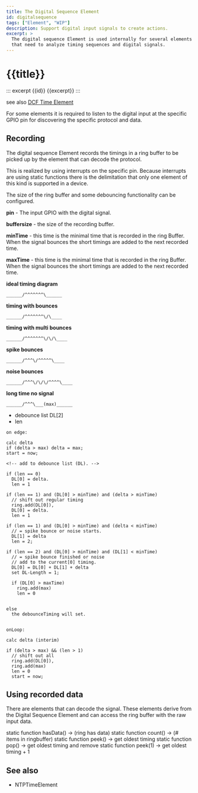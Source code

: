```yaml
---
title: The Digital Sequence Element
id: digitalsequence
tags: ["Element", "WIP"]
description: Support digital input signals to create actions. 
excerpt: >
  The digital sequence Element is used internally for several elements
  that need to analyze timing sequences and digital signals.
---
```


# {{title}}

::: excerpt {{id}}
{{excerpt}}
:::

see also [DCF Time Element](/elements/dcftime.md)

For some elements it is required to listen to the digital input at the specific GPIO pin
for discovering the specific protocol and data.


## Recording

The digital sequence Element records the timings in a ring buffer to be picked up by the element
that can decode the protocol.

This is realized by using interrupts on the specific pin.
Because interrupts are using static functions there is the delimitation that only
one element of this kind is supported in a device.



The size of the ring buffer and some debouncing functionality can be configured.

**pin** - The input GPIO with the digital signal.

**buffersize** - the size of the recording buffer.

**minTime** - this time is the minimal time that is recorded in the ring Buffer.
When the signal bounces the short timings are added to the next recorded time.

**maxTime** - this time is the minimal time that is recorded in the ring Buffer.
When the signal bounces the short timings are added to the next recorded time.


**ideal timing diagram**

    ______/^^^^^^^\______

**timing with bounces**

    ______/^^^^^^^\/\____

**timing with multi bounces**

    ______/^^^^^^^\/\/\____


**spike bounces**

    ______/^^^\/^^^^^\____

**noise bounces**

    ______/^^^\/\/\/^^^^\____

**long time no signal**

    ______/^^^\___(max)______


* debounce list DL[2]
* len

```
on edge:

calc delta 
if (delta > max) delta = max;
start = now;

<!-- add to debounce list (DL). -->

if (len == 0)
  DL[0] = delta.
  len = 1

if (len == 1) and (DL[0] > minTime) and (delta > minTime)
  // shift out regular timing
  ring.add(DL[0]),
  DL[0] = delta.
  len = 1

if (len == 1) and (DL[0] > minTime) and (delta < minTime)
  // = spike bounce or noise starts.
  DL[1] = delta
  len = 2;

if (len == 2) and (DL[0] > minTime) and (DL[1] < minTime)
  // = spike bounce finished or noise 
  // add to the current[0] timing.
  DL[0] = DL[0] + DL[1] + delta
  set DL-Length = 1;

  if (DL[0] > maxTime)
    ring.add(max)
    len = 0


else
  the debounceTiming will set.


onLoop:

calc delta (interim)

if (delta > max) && (len > 1)
  // shift out all
  ring.add(DL[0]),
  ring.add(max)
  len = 0
  start = now;
```



## Using recorded data

There are elements that can decode the signal. These elements derive from the Digital Sequence Element
and can access the ring buffer with the raw input data.

static function hasData() -> (ring has data)
static function count()   -> (# items in ringbuffer)
static function peek()    -> get oldest timing
static function pop()     -> get oldest timing and remove
static function peek(1)   -> get oldest timing + 1


## See also

* NTPTimeElement


